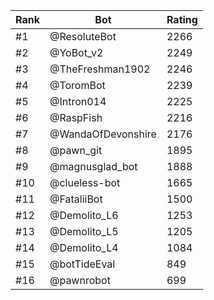 Rank|Bot|Rating
---|---|---
#1|@ResoluteBot|2266
#2|@YoBot_v2|2249
#3|@TheFreshman1902|2246
#4|@ToromBot|2239
#5|@Intron014|2225
#6|@RaspFish|2216
#7|@WandaOfDevonshire|2176
#8|@pawn_git|1895
#9|@magnusglad_bot|1888
#10|@clueless-bot|1665
#11|@FataliiBot|1500
#12|@Demolito_L6|1253
#13|@Demolito_L5|1205
#14|@Demolito_L4|1084
#15|@botTideEval|849
#16|@pawnrobot|699
